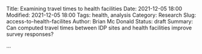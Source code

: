 Title: Examining travel times to health facilities
Date: 2021-12-05 18:00
Modified: 2021-12-05 18:00
Tags: health, analysis 
Category: Research
Slug: access-to-health-facilites
Author: Brian Mc Donald
Status: draft
Summary: Can computed travel times between IDP sites and health facilities improve survey responses?

...